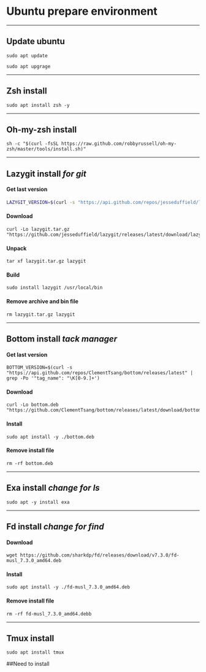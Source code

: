 # Ubuntu prepare environment
---

## Update ubuntu
```
sudo apt update
```
```
sudo apt upgrage
```
---

## Zsh install
```
sudo apt install zsh -y
```
---

## Oh-my-zsh install
```
sh -c "$(curl -fsSL https://raw.github.com/robbyrussell/oh-my-zsh/master/tools/install.sh)"
```
---

## Lazygit install *for git*
#### Get last version 
```bash
LAZYGIT_VERSION=$(curl -s "https://api.github.com/repos/jesseduffield/lazygit/releases/latest" | grep -Po '"tag_name": "v\K[^"]*')
```
#### Download
```
curl -Lo lazygit.tar.gz "https://github.com/jesseduffield/lazygit/releases/latest/download/lazygit_${LAZYGIT_VERSION}_Linux_x86_64.tar.gz"
```
#### Unpack
```
tar xf lazygit.tar.gz lazygit
```
#### Build
```
sudo install lazygit /usr/local/bin
```
#### Remove archive and bin file
```
rm lazygit.tar.gz lazygit
```
---

## Bottom install *tack manager*
#### Get last version
```
BOTTOM_VERSION=$(curl -s "https://api.github.com/repos/ClementTsang/bottom/releases/latest" | grep -Po '"tag_name": "\K[0-9.]+')
```
#### Download
```
curl -Lo bottom.deb "https://github.com/ClementTsang/bottom/releases/latest/download/bottom_${BOTTOM_VERSION}_amd64.deb"
```
#### Install
```
sudo apt install -y ./bottom.deb
```
#### Remove install file
```
rm -rf bottom.deb
```
---

## Exa install *change for ls*
```
sudo apt -y install exa
```
---

## Fd install *change for find*
#### Download
```
wget https://github.com/sharkdp/fd/releases/download/v7.3.0/fd-musl_7.3.0_amd64.deb
```
#### Install
```
sudo apt install -y ./fd-musl_7.3.0_amd64.deb
```
#### Remove install file
```
rm -rf fd-musl_7.3.0_amd64.debb
```
---

## Tmux install
```
sudo apt install tmux
```

##Need to install

